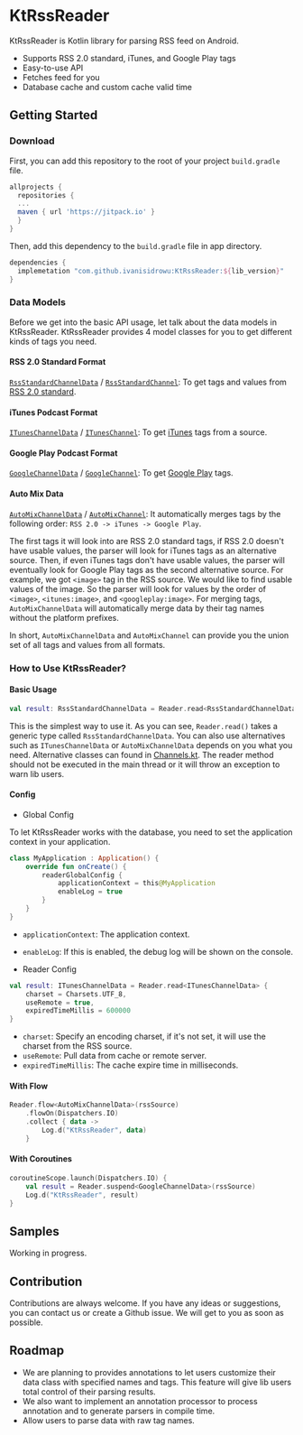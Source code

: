 # KtRssReader

KtRssReader is Kotlin library for parsing RSS feed on Android.

* Supports RSS 2.0 standard, iTunes, and Google Play tags
* Easy-to-use API
* Fetches feed for you
* Database cache and custom cache valid time

## Getting Started

### Download

First, you can add this repository to the root of your project `build.gradle` file.

```gradle
allprojects {
  repositories {
  ...
  maven { url 'https://jitpack.io' }
  }
}
```

Then, add this dependency to the `build.gradle` file in app directory.

```gradle
dependencies {
  implemetation "com.github.ivanisidrowu:KtRssReader:${lib_version}"
}
```

### Data Models

Before we get into the basic API usage, let talk about the data models in KtRssReader. KtRssReader provides 4 model classes for you to get different kinds of tags you need.

#### RSS 2.0 Standard Format

[`RssStandardChannelData`](https://github.com/ivgsanisidrowu/KtRssReader/blob/master/ktRssReader/src/main/java/tw/ktrssreader/model/channel/Channels.kt#L29) / [`RssStandardChannel`](https://github.com/ivanisidrowu/KtRssReader/blob/master/ktRssReader/src/main/java/tw/ktrssreader/model/channel/Channels.kt#L6): To get tags and values from [RSS 2.0 standard](https://cyber.harvard.edu/rss/rss.html).

#### iTunes Podcast Format

[`ITunesChannelData`](https://github.com/ivanisidrowu/KtRssReader/blob/master/ktRssReader/src/main/java/tw/ktrssreader/model/channel/Channels.kt#L64) / [`ITunesChannel`](https://github.com/ivanisidrowu/KtRssReader/blob/master/ktRssReader/src/main/java/tw/ktrssreader/model/channel/Channels.kt#L52): To get [iTunes](https://help.apple.com/itc/podcasts_connect/#/itcb54353390) tags from a source.

#### Google Play Podcast Format

[`GoogleChannelData`](https://github.com/ivanisidrowu/KtRssReader/blob/master/ktRssReader/src/main/java/tw/ktrssreader/model/channel/Channels.kt#L104) / [`GoogleChannel`](https://github.com/ivanisidrowu/KtRssReader/blob/master/ktRssReader/src/main/java/tw/ktrssreader/model/channel/Channels.kt#L52): To get [Google Play](https://support.google.com/podcast-publishers/answer/9889544?hl=en) tags.

#### Auto Mix Data

[`AutoMixChannelData`](https://github.com/ivanisidrowu/KtRssReader/blob/master/ktRssReader/src/main/java/tw/ktrssreader/model/channel/Channels.kt#L145) / [`AutoMixChannel`](https://github.com/ivanisidrowu/KtRssReader/blob/master/ktRssReader/src/main/java/tw/ktrssreader/model/channel/Channels.kt#L132): It automatically merges tags by the following order: `RSS 2.0 -> iTunes -> Google Play`.

The first tags it will look into are RSS 2.0 standard tags, if RSS 2.0 doesn't have usable values, the parser will look for iTunes tags as an alternative source. Then, if even iTunes tags don't have usable values, the parser will eventually look for Google Play tags as the second alternative source. For example, we got `<image>` tag in the RSS source. We would like to find usable values of the image. So the parser will look for values by the order of `<image>`, `<itunes:image>`, and `<googleplay:image>`. For merging tags, `AutoMixChannelData` will automatically merge data by their tag names without the platform prefixes.

In short, `AutoMixChannelData` and `AutoMixChannel` can provide you the union set of all tags and values from all formats.

### How to Use KtRssReader?

#### Basic Usage

```kotlin
val result: RssStandardChannelData = Reader.read<RssStandardChannelData>(rssSource)
```

This is the simplest way to use it. As you can see, `Reader.read()` takes a generic type called `RssStandardChannelData`. You can also use alternatives such as `ITunesChannelData` or `AutoMixChannelData` depends on you what you need. Alternative classes can found in [Channels.kt](https://github.com/ivgsanisidrowu/KtRssReader/blob/master/ktRssReader/src/main/java/tw/ktrssreader/model/channel/Channels.kt). The reader method should not be executed in the main thread or it will throw an exception to warn lib users.

#### Config

* Global Config

To let KtRssReader works with the database, you need to set the application context in your application.

```kotlin
class MyApplication : Application() {
    override fun onCreate() {
        readerGlobalConfig {
            applicationContext = this@MyApplication
            enableLog = true
        }
    }
}
```

* `applicationContext`: The application context.
* `enableLog`: If this is enabled, the debug log will be shown on the console.

* Reader Config

```kotlin
val result: ITunesChannelData = Reader.read<ITunesChannelData> {
    charset = Charsets.UTF_8,
    useRemote = true,
    expiredTimeMillis = 600000
}
```

* `charset`: Specify an encoding charset, if it's not set, it will use the charset from the RSS source.
* `useRemote`: Pull data from cache or remote server.
* `expiredTimeMillis`: The cache expire time in milliseconds.

#### With Flow

```kotlin
Reader.flow<AutoMixChannelData>(rssSource)
    .flowOn(Dispatchers.IO)
    .collect { data ->
        Log.d("KtRssReader", data)
    }
```

#### With Coroutines

```kotlin
coroutineScope.launch(Dispatchers.IO) {
    val result = Reader.suspend<GoogleChannelData>(rssSource)
    Log.d("KtRssReader", result)
}
```

## Samples

Working in progress.

## Contribution
Contributions are always welcome. If you have any ideas or suggestions, you can contact us or create a Github issue. We will get to you as soon as possible.

## Roadmap

* We are planning to provides annotations to let users customize their data class with specified names and tags. This feature will give lib users total control of their parsing results.
* We also want to implement an annotation processor to process annotation and to generate parsers in compile time.
* Allow users to parse data with raw tag names.